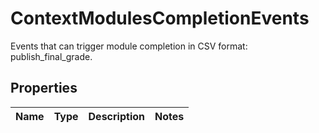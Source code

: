 

# ContextModulesCompletionEvents

Events that can trigger module completion in CSV format: publish_final_grade.

## Properties

| Name | Type | Description | Notes |
|------------ | ------------- | ------------- | -------------|



